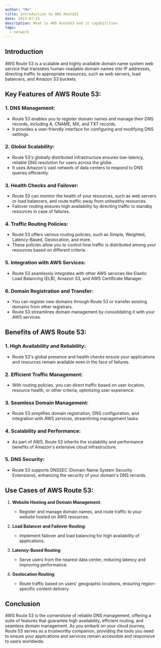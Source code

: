```yaml
---
author: "Me"
title: Introduction to AWS Route53
date: 2023-07-25
description: What is AWS Route53 and it capabilities
tags:
  - network
---
```


## Introduction

AWS Route 53 is a scalable and highly available domain name system web service that translates human-readable domain names into IP addresses, directing traffic to appropriate resources, such as web servers, load balancers, and Amazon S3 buckets.

## Key Features of AWS Route 53:

### 1. **DNS Management**:
   - Route 53 enables you to register domain names and manage their DNS records, including A, CNAME, MX, and TXT records.
   - It provides a user-friendly interface for configuring and modifying DNS settings.

### 2. **Global Scalability**:
   - Route 53's globally distributed infrastructure ensures low-latency, reliable DNS resolution for users across the globe.
   - It uses Amazon's vast network of data centers to respond to DNS queries efficiently.

### 3. **Health Checks and Failover**:
   - Route 53 can monitor the health of your resources, such as web servers or load balancers, and route traffic away from unhealthy resources.
   - Failover routing ensures high availability by directing traffic to standby resources in case of failures.

### 4. **Traffic Routing Policies**:
   - Route 53 offers various routing policies, such as Simple, Weighted, Latency-Based, Geolocation, and more.
   - These policies allow you to control how traffic is distributed among your resources based on different criteria.

### 5. **Integration with AWS Services**:
   - Route 53 seamlessly integrates with other AWS services like Elastic Load Balancing (ELB), Amazon S3, and AWS Certificate Manager.

### 6. **Domain Registration and Transfer**:
   - You can register new domains through Route 53 or transfer existing domains from other registrars.
   - Route 53 streamlines domain management by consolidating it with your AWS services.

## Benefits of AWS Route 53:

### 1. **High Availability and Reliability**:
   - Route 53's global presence and health checks ensure your applications and resources remain available even in the face of failures.

### 2. **Efficient Traffic Management**:
   - With routing policies, you can direct traffic based on user location, resource health, or other criteria, optimizing user experience.

### 3. **Seamless Domain Management**:
   - Route 53 simplifies domain registration, DNS configuration, and integration with AWS services, streamlining management tasks.

### 4. **Scalability and Performance**:
   - As part of AWS, Route 53 inherits the scalability and performance benefits of Amazon's extensive cloud infrastructure.

### 5. **DNS Security**:
   - Route 53 supports DNSSEC (Domain Name System Security Extensions), enhancing the security of your domain's DNS records.

## Use Cases of AWS Route 53:

1. **Website Hosting and Domain Management**:
   - Register and manage domain names, and route traffic to your website hosted on AWS resources.

2. **Load Balancer and Failover Routing**:
   - Implement failover and load balancing for high availability of applications.

3. **Latency-Based Routing**:
   - Serve users from the nearest data center, reducing latency and improving performance.

4. **Geolocation Routing**:
   - Route traffic based on users' geographic locations, ensuring region-specific content delivery.

## Conclusion

AWS Route 53 is the cornerstone of reliable DNS management, offering a suite of features that guarantee high availability, efficient routing, and seamless domain management. As you embark on your cloud journey, Route 53 serves as a trustworthy companion, providing the tools you need to ensure your applications and services remain accessible and responsive to users worldwide.